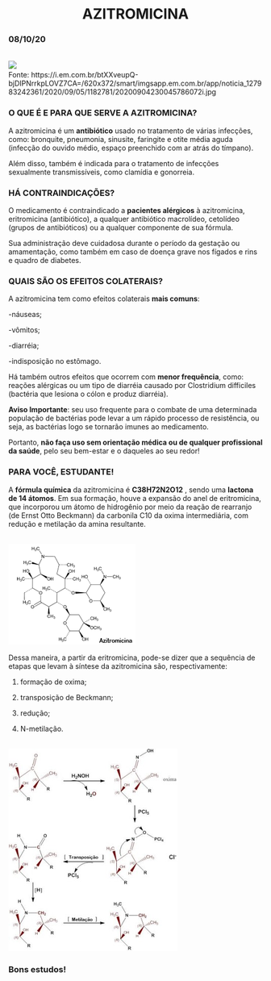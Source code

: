 <center><h1>AZITROMICINA</h1></center>
<h3>08/10/20</h3>
<br>
<div class="img-config">
  <img class="img-config" src=https://i.em.com.br/btXXveupQ-bjDIPNrrkpLOVZ7CA=/620x372/smart/imgsapp.em.com.br/app/noticia_127983242361/2020/09/05/1182781/20200904230045786072i.jpg>
</div>
Fonte: https://i.em.com.br/btXXveupQ-bjDIPNrrkpLOVZ7CA=/620x372/smart/imgsapp.em.com.br/app/noticia_127983242361/2020/09/05/1182781/20200904230045786072i.jpg

### **O QUE É E PARA QUE SERVE A AZITROMICINA?** 

A azitromicina é um **antibiótico** usado no tratamento de várias infecções, como: bronquite, pneumonia, sinusite, faringite e otite média aguda (infecção do ouvido médio, 
espaço preenchido com ar atrás do tímpano). 
 
Além disso, também é indicada para o tratamento de infecções sexualmente transmissíveis, como clamídia e gonorreia.


### **HÁ CONTRAINDICAÇÕES?**

O medicamento é contraindicado a **pacientes alérgicos** à azitromicina, eritromicina (antibiótico), a qualquer antibiótico macrolídeo, cetolídeo (grupos de antibióticos) ou 
a qualquer componente de sua fórmula. 

Sua administração deve cuidadosa durante o período da gestação ou amamentação, como também em caso de doença grave nos fígados e rins e quadro de diabetes.

### **QUAIS SÃO OS EFEITOS COLATERAIS?**

A azitromicina tem como efeitos colaterais **mais comuns**:

-náuseas;

-vômitos;

-diarréia;

-indisposição no estômago.

Há também outros efeitos que ocorrem com **menor frequência**, como: reações alérgicas ou um tipo de diarréia causado por Clostridium difficiles (bactéria que lesiona o cólon e 
produz diarréia).

**Aviso Importante**: seu uso frequente para o combate de uma determinada população de bactérias pode levar a um rápido processo de resistência, ou seja, as bactérias logo 
se tornarão imunes ao medicamento.
 
Portanto, **não faça uso sem orientação médica ou de qualquer profissional da saúde**, pelo seu bem-estar e o daqueles ao seu redor!


### **PARA VOCÊ, ESTUDANTE!**

A **fórmula química** da azitromicina é **C38H72N2O12** , sendo uma **lactona de 14 átomos**. Em sua formação, houve a expansão do anel de eritromicina, que incorporou um átomo 
de hidrogênio por meio da reação de rearranjo (de Ernst Otto Beckmann) da carbonila C10 da oxima intermediária, com redução e metilação da amina resultante.  
<br>
<div class="img-config">
  <img class="img-config" src=https://raw.githubusercontent.com/CuidaApp/images-upload/master/img-remedios/azitromicins.png>
</div>

Dessa maneira, a partir da eritromicina, pode-se dizer que a sequência de etapas que levam à síntese da azitromicina são, respectivamente:

1)	formação de oxima;

2)	transposição de Beckmann;

3)	redução;

4)	N-metilação.

<br>
<div class="img-config">
  <img class="img-config" src=https://raw.githubusercontent.com/CuidaApp/images-upload/master/img-remedios/Azithromycin%20chemical%20synthesis.jpg>
</div>
  
  ### **Bons estudos!**
